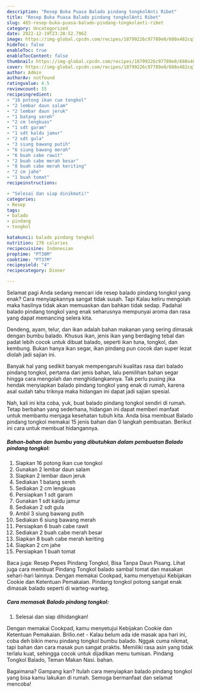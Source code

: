 ```yaml
---
description: "Resep Buka Puasa Balado pindang tongkolAnti Ribet"
title: "Resep Buka Puasa Balado pindang tongkolAnti Ribet"
slug: 465-resep-buka-puasa-balado-pindang-tongkolanti-ribet
category: Uncategorized
date: 2022-12-19T23:28:52.796Z
image: https://img-global.cpcdn.com/recipes/18799226c97789e0/680x482cq70/balado-pindang-tongkol-foto-resep-utama.jpg
hideToc: false
enableToc: true
enableTocContent: false
thumbnail: https://img-global.cpcdn.com/recipes/18799226c97789e0/680x482cq70/balado-pindang-tongkol-foto-resep-utama.jpg
cover: https://img-global.cpcdn.com/recipes/18799226c97789e0/680x482cq70/balado-pindang-tongkol-foto-resep-utama.jpg
author: Admin
authorAv: notfound
ratingvalue: 4.5
reviewcount: 15
recipeingredient:
- "16 potong ikan cue tongkol"
- "2 lembar daun salam"
- "2 lembar daun jeruk"
- "1 batang sereh"
- "2 cm lengkuas"
- "1 sdt garam"
- "1 sdt kaldu jamur"
- "2 sdt gula"
- "3 siung bawang putih"
- "6 siung bawang merah"
- "6 buah cabe rawit"
- "2 buah cabe merah besar"
- "8 buah cabe merah keriting"
- "2 cm jahe"
- "1 buah tomat"
recipeinstructions:

- "Selesai dan siap dinikmati!"
categories:
- Resep
tags:
- balado
- pindang
- tongkol

katakunci: balado pindang tongkol 
nutrition: 278 calories
recipecuisine: Indonesian
preptime: "PT30M"
cooktime: "PT37M"
recipeyield: "4"
recipecategory: Dinner

---
```



Selamat pagi Anda sedang mencari ide resep balado pindang tongkol yang enak? Cara menyiapkannya sangat tidak susah. Tapi Kalau keliru mengolah maka hasilnya tidak akan memuaskan dan bahkan tidak sedap. Padahal balado pindang tongkol yang enak seharusnya mempunyai aroma dan rasa yang dapat memancing selera kita.


Dendeng, ayam, telur, dan ikan adalah bahan makanan yang sering dimasak dengan bumbu balado. Khusus ikan, jenis ikan yang berdaging tebal dan padat lebih cocok untuk dibuat balado, seperti ikan tuna, tongkol, dan kembung. Bukan hanya ikan segar, ikan pindang pun cocok dan super lezat diolah jadi sajian ini.

Banyak hal yang sedikit banyak mempengaruhi kualitas rasa dari balado pindang tongkol, pertama dari jenis bahan, lalu pemilihan bahan segar hingga cara mengolah dan menghidangkannya. Tak perlu pusing jika hendak menyiapkan balado pindang tongkol yang enak di rumah, karena asal sudah tahu triknya maka hidangan ini dapat jadi sajian spesial.


Nah, kali ini kita coba, yuk, buat balado pindang tongkol sendiri di rumah. Tetap berbahan yang sederhana, hidangan ini dapat memberi manfaat untuk membantu menjaga kesehatan tubuh kita. Anda bisa membuat Balado pindang tongkol memakai 15 jenis bahan dan 0 langkah pembuatan. Berikut ini cara untuk membuat hidangannya.

<!--inarticleads1-->

##### Bahan-bahan dan bumbu yang dibutuhkan dalam pembuatan Balado pindang tongkol:

1. Siapkan 16 potong ikan cue tongkol
1. Gunakan 2 lembar daun salam
1. Siapkan 2 lembar daun jeruk
1. Sediakan 1 batang sereh
1. Sediakan 2 cm lengkuas
1. Persiapkan 1 sdt garam
1. Gunakan 1 sdt kaldu jamur
1. Sediakan 2 sdt gula
1. Ambil 3 siung bawang putih
1. Sediakan 6 siung bawang merah
1. Persiapkan 6 buah cabe rawit
1. Sediakan 2 buah cabe merah besar
1. Siapkan 8 buah cabe merah keriting
1. Siapkan 2 cm jahe
1. Persiapkan 1 buah tomat


Baca juga: Resep Pepes Pindang Tongkol, Bisa Tanpa Daun Pisang. Lihat juga cara membuat Pindang Tongkol balado sambal tomat dan masakan sehari-hari lainnya. Dengan memakai Cookpad, kamu menyetujui Kebijakan Cookie dan Ketentuan Pemakaian. Pindang tongkol potong sangat enak dimasak balado seperti di warteg-warteg. 

<!--inarticleads2-->

##### Cara memasak Balado pindang tongkol:


1. Selesai dan siap dihidangkan!

Dengan memakai Cookpad, kamu menyetujui Kebijakan Cookie dan Ketentuan Pemakaian. Brilio.net - Kalau belum ada ide masak apa hari ini, coba deh bikin menu pindang tongkol bumbu balado. Nggak cuma nikmat, tapi bahan dan cara masak pun sangat praktis. Memiliki rasa asin yang tidak terlalu kuat, sehingga cocok untuk dijadikan menu tumisan. Pindang Tongkol Balado, Teman Makan Nasi. bahan. 

Bagaimana? Gampang kan? Itulah cara menyiapkan balado pindang tongkol yang bisa kamu lakukan di rumah. Semoga bermanfaat dan selamat mencoba!
